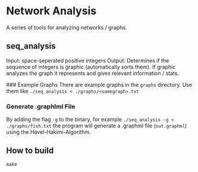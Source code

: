 # Network Analysis
A series of tools for analyzing networks / graphs.

## seq_analysis
Input: 
space-seperated positive integers
Output: 
Determines if the sequence of integers is graphic (automatically sorts them).
If graphic analyzes the graph it represents and gives relevant information / stats.

### Example Graphs
There are example graphs in the `graphs` directory.
Use them like `./seq_analysis < ./graphs/<somegraph>.txt`

### Generate .graphlml File
By adding the flag `-g` to the binary, for example `./seq_analysis -g < ./graphs/fish.txt` the program
will generate a .graphml file (`out.graphml`) using the Havel-Hakimi-Algorithm.

## How to build
`make`
